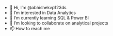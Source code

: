 - 👋 Hi, I’m @abhishekvp123ds
- 👀 I’m interested in Data Analytics
- 🌱 I’m currently learning SQL & Power BI
- 💞️ I’m looking to collaborate on analytical projects
- 📫 How to reach me 

<!---
abhishekvp123ds/abhishekvp123ds is a ✨ special ✨ repository because its `README.md` (this file) appears on your GitHub profile.
You can click the Preview link to take a look at your changes.
--->
